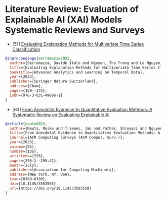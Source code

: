 # Literature Review: Evaluation of Explainable AI (XAI) Models Systematic Reviews and Surveys

* [51] [Evaluating Explanation Methods for Multivariate Time Series Classification](https://link.springer.com/chapter/10.1007/978-3-031-49896-1_11#citeas)
```bibtex
@inproceedings{serramazza2023,
  author={Serramazza, Davide Italo and Nguyen, Thu Trang and Le Nguyen, Thach and Ifrim, Georgiana},
  title={Evaluating Explanation Methods for Multivariate Time Series Classification},
  booktitle={Advanced Analytics and Learning on Temporal Data},
  year={2023},
  publisher={Springer Nature Switzerland},
  address={Cham},
  pages={159--175},
  isbn={978-3-031-49896-1}
}
```

* [63] [From Anecdotal Evidence to Quantitative Evaluation Methods: A Systematic Review on Evaluating Explainable AI](https://dl.acm.org/doi/10.1145/3583558)
```bibtex
@article{nauta2023,
  author={Nauta, Meike and Trienes, Jan and Pathak, Shreyasi and Nguyen, Elisa and Peters, Michelle and Schmitt, Yasmin and Schl{\"o}tterer, J{\"o}rg and van Keulen, Maurice and Seifert, Christin},
  title={From Anecdotal Evidence to Quantitative Evaluation Methods: A Systematic Review on Evaluating Explainable AI},
  journal={ACM Computing Surveys (ACM Comput. Surv.)},
  year={2023},
  volume={55},
  number={13s},
  articleno={295},
  pages={295:1--295:42},
  month={July},
  publisher={Association for Computing Machinery},
  address={New York, NY, USA},
  issn={0360-0300},
  doi={10.1145/3583558},
  url={https://doi.org/10.1145/3583558}
}
```

